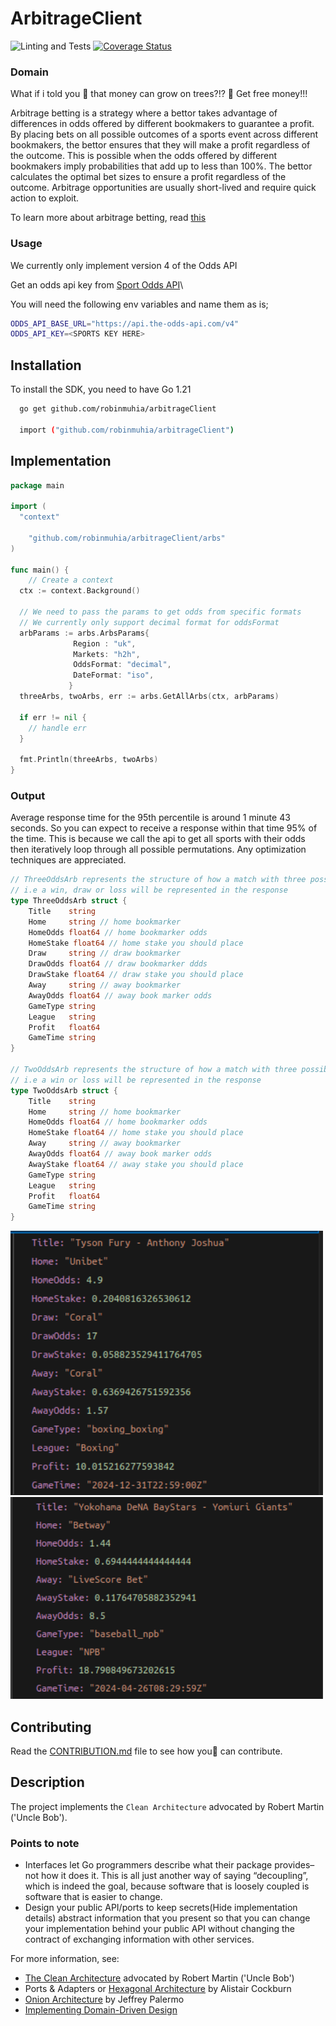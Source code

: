# ArbitrageClient

![Linting and Tests](https://github.com/robinmuhia/arbitrageClient/actions/workflows/ci.yml/badge.svg)
[![Coverage Status](https://coveralls.io/repos/github/robinmuhia/arbitrageClient/badge.svg?branch=main)](https://coveralls.io/github/robinmuhia/arbitrageClient?branch=main)

### Domain

What if i told you 🫵 that money can grow on trees?!? 🤑
Get free money!!!

Arbitrage betting is a strategy where a bettor takes advantage of differences in odds offered by different bookmakers to guarantee a profit. By placing bets on all possible outcomes of a sports event across different bookmakers, the bettor ensures that they will make a profit regardless of the outcome. This is possible when the odds offered by different bookmakers imply probabilities that add up to less than 100%. The bettor calculates the optimal bet sizes to ensure a profit regardless of the outcome. Arbitrage opportunities are usually short-lived and require quick action to exploit.

To learn more about arbitrage betting, read [this](https://www.sbo.net/strategy/arbitrage-betting/)

### Usage

We currently only implement version 4 of the Odds API

Get an odds api key from [Sport Odds API](https://the-odds-api.com/)\

You will need the following env variables and name them as is;

```bash
ODDS_API_BASE_URL="https://api.the-odds-api.com/v4"
ODDS_API_KEY=<SPORTS KEY HERE>

```

## Installation

To install the SDK, you need to have Go 1.21

```bash
  go get github.com/robinmuhia/arbitrageClient

  import ("github.com/robinmuhia/arbitrageClient")
```

## Implementation

```go
package main

import (
  "context"

	"github.com/robinmuhia/arbitrageClient/arbs"
)

func main() {
	// Create a context
  ctx := context.Background()

  // We need to pass the params to get odds from specific formats
  // We currently only support decimal format for oddsFormat
  arbParams := arbs.ArbsParams{
              Region : "uk",
              Markets: "h2h",
              OddsFormat: "decimal",
              DateFormat: "iso",
             }
  threeArbs, twoArbs, err := arbs.GetAllArbs(ctx, arbParams)

  if err != nil {
    // handle err
  }

  fmt.Println(threeArbs, twoArbs)
}
```

### Output

Average response time for the 95th percentile is around 1 minute 43 seconds. So you can expect to receive a response within that time 95%
of the time. This is because we call the api to get all sports with their odds then iteratively loop through all possible permutations.
Any optimization techniques are appreciated.

```go
// ThreeOddsArb represents the structure of how a match with three possible outcomes
// i.e a win, draw or loss will be represented in the response
type ThreeOddsArb struct {
	Title    string
	Home     string // home bookmarker
	HomeOdds float64 // home bookmarker odds
	HomeStake float64 // home stake you should place
	Draw     string // draw bookmarker
	DrawOdds float64 // draw bookmarker ddds
	DrawStake float64 // draw stake you should place
	Away     string // away bookmarker
	AwayOdds float64 // away book marker odds
	GameType string
	League   string
	Profit   float64
	GameTime string
}

// TwoOddsArb represents the structure of how a match with three possible outcomes
// i.e a win or loss will be represented in the response
type TwoOddsArb struct {
	Title    string
	Home     string // home bookmarker
	HomeOdds float64 // home bookmarker odds
	HomeStake float64 // home stake you should place
	Away     string // away bookmarker
	AwayOdds float64 // away book marker odds
	AwayStake float64 // away stake you should place
	GameType string
	League   string
	Profit   float64
	GameTime string
}

```

<img src="./assets/three.png" width="500" alt="# daraja-go"/>
<br/>
<img src="./assets/two.png" width="500" alt="# daraja-go"/>

## Contributing

Read the [CONTRIBUTION.md](https://github.com/robinmuhia/arbitrageClient/blob/main/CONTRIBUTING.md) file to see how you🫵 can contribute.

## Description

The project implements the `Clean Architecture` advocated by
Robert Martin ('Uncle Bob').

### Points to note

- Interfaces let Go programmers describe what their package provides–not how it does it. This is all just another way of saying “decoupling”, which is indeed the goal, because software that is loosely coupled is software that is easier to change.
- Design your public API/ports to keep secrets(Hide implementation details)
  abstract information that you present so that you can change your implementation behind your public API without changing the contract of exchanging information with other services.

For more information, see:

- [The Clean Architecture](https://blog.8thlight.com/uncle-bob/2012/08/13/the-clean-architecture.html) advocated by Robert Martin ('Uncle Bob')
- Ports & Adapters or [Hexagonal Architecture](http://alistair.cockburn.us/Hexagonal+architecture) by Alistair Cockburn
- [Onion Architecture](http://jeffreypalermo.com/blog/the-onion-architecture-part-1/) by Jeffrey Palermo
- [Implementing Domain-Driven Design](http://www.amazon.com/Implementing-Domain-Driven-Design-Vaughn-Vernon/dp/0321834577)
